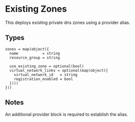 # Existing Zones

This deploys existing private dns zones using a provider alias.

## Types

```hcl
zones = map(object({
  name           = string
  resource_group = string

  use_existing_zone = optional(bool)
  virtual_network_links = optional(map(object({
    virtual_network_id   = string
    registration_enabled = bool
  })))
}))
```

## Notes

An additional provider block is required to establish the alias.
